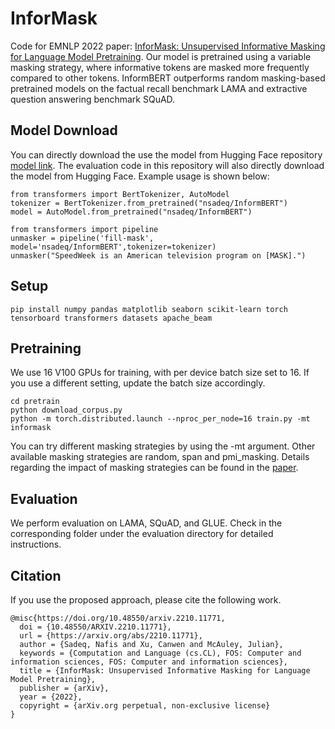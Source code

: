 # InforMask
Code for EMNLP 2022 paper: [InforMask: Unsupervised Informative Masking for Language Model Pretraining](https://arxiv.org/abs/2210.11771). Our model is pretrained using a variable masking strategy, where informative tokens are masked more frequently compared to other tokens. InformBERT outperforms random masking-based pretrained models on the factual recall benchmark LAMA and extractive question answering benchmark SQuAD.

## Model Download

You can directly download the use the model from Hugging Face repository [model link](https://huggingface.co/nsadeq/InformBERT). The evaluation code in this repository will also directly download the model from Hugging Face. Example usage is shown below:

```
from transformers import BertTokenizer, AutoModel
tokenizer = BertTokenizer.from_pretrained("nsadeq/InformBERT")
model = AutoModel.from_pretrained("nsadeq/InformBERT")

from transformers import pipeline
unmasker = pipeline('fill-mask', model='nsadeq/InformBERT',tokenizer=tokenizer)
unmasker("SpeedWeek is an American television program on [MASK].")
```

## Setup

```
pip install numpy pandas matplotlib seaborn scikit-learn torch tensorboard transformers datasets apache_beam
```


## Pretraining

We use 16 V100 GPUs for training, with per device batch size set to 16. If you use a different setting, update the batch size accordingly. 

```
cd pretrain
python download_corpus.py
python -m torch.distributed.launch --nproc_per_node=16 train.py -mt informask

```

You can try different masking strategies by using the -mt argument. Other available masking strategies are random, span and pmi_masking. Details regarding the impact of masking strategies can be found in the [paper](https://arxiv.org/abs/2210.11771).

## Evaluation

We perform evaluation on LAMA, SQuAD, and GLUE. Check in the corresponding folder under the evaluation directory for detailed instructions.

## Citation
If you use the proposed approach, please cite the following work.

```
@misc{https://doi.org/10.48550/arxiv.2210.11771,
  doi = {10.48550/ARXIV.2210.11771},
  url = {https://arxiv.org/abs/2210.11771},
  author = {Sadeq, Nafis and Xu, Canwen and McAuley, Julian},
  keywords = {Computation and Language (cs.CL), FOS: Computer and information sciences, FOS: Computer and information sciences}, 
  title = {InforMask: Unsupervised Informative Masking for Language Model Pretraining},
  publisher = {arXiv},
  year = {2022},
  copyright = {arXiv.org perpetual, non-exclusive license}
}
```


